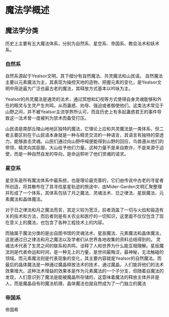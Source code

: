 # 魔法学概述
## 魔法学分类
历史上主要有五大魔法体系，分别为自然系、星空系、帝国系、教会法术和妖术系。

### 自然系
自然系源起于Yealsor文明，其下细分有自然魔法、共灵魔法和山民语。
自然魔法主要以元素魔法为主，其表现为操控天地的造物，把握元素的变化，是Yealsor文明中用途最为广泛也最古老的魔法，其释放方式基本以吟咏为主。

Yealsor的共灵魔法是通灵的法术，通过冥想和幻视等方式使得自身灵魂能够和外在的精灵与生灵产生共鸣，从而蛊惑、劝导、强迫或者御使他们。这类法术常见于山野之间，并不被Yealsor主流学界所认可，而且历史上有多起蛊惑君王的事件导致这一法术曾一度被列为禁术而备受打压。

山民语是南部丘陵山地地区独特的魔法，它理论上应和共灵魔法是一类体系，但二者主要区别在于山民语本身就是一种与精灵交流的一种语言，其语言有独特的穿透力，能够直击灵魂。山民们通过向山野呼喊便能得到山野的回应，鸟兽遵从他们的带领，精灵向其臣服，大山给予他们力量。这种力量不是来自欺诈，不是来源于迫使，而是一种自然自发的导向，是命运聆听了他们灵魂的请求。

### 星空系
星空系是所有魔法体系中最系统，也是理论最完善的，它们由传说中古老的寻星者所创造，将其散布在了其寻找星星轨迹的旅途中，由Mider-Garden文明汇聚整理并形成了一个体系，其体系包括了月之魔法、灵魂法术、日之律法、星辰魔法、元素魔法和晶体魔法。

对于日之律法和月之魔法而言，其定义较为宽泛，前者涵盖了一切与火焰和锻造有关的技术和方法，而后者则是有关农业和医疗的一切知识，这里面不仅仅包含了现在意义上的魔法，也包含了各种工程技术上的内容。

而独属于魔法分类的是出自图书馆的灵魂法术、星辰魔法、元素魔法和晶体魔法，
这是通过日之律法和月之魔法以及学者们从世界各地收集的资料总结得到的。
灵魂法术代表了生灵之间的联系和共鸣，诠释了人和世界为什么能互相理解。星辰魔法则是代表命运和时间，是一种无上的力量，是世间最晦涩，最神秘，无法触碰的领域。而元素魔法则是代表现象的变化，其主要内容就是Yealsor的自然魔法。而最后的晶体魔法是一种通过魔晶释放法术的技术，通过魔晶，人们能将他们的法术效果增大。这种法术增益的效果本是作为元素魔法的一个子分支，但随着自魔法的发现，人们意识到了魔法是能被魔晶所存储的，这意味着魔法的释放主体并非是人，而是魔晶自有的魔法机理，晶体魔法也就自然成为了一门独立的魔法

### 帝国系
帝国希